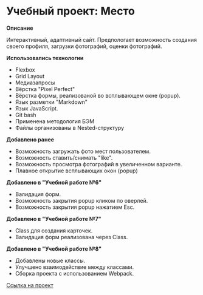 # Учебный проект: Место


**Описание**

  Интерактивный, адаптивный сайт. Предпологает возможность создания своего профиля, загрузки фотографий, оценки фотографий.

**Использовались технологии**
  * Flexbox
  * Grid Layout
  * Медиазапросы
  * Вёрстка "Pixel Perfect"
  * Вёрстка формы, реализованой во всплывающем окне (popup).
  * Язык разметки "Markdown"
  * Язык JavaScript.
  * Git bash
  * Применена методология БЭМ
  * Файлы организованы в Nested-структуру

**Добавлено ранее**
  * Возможность загружать фото мест пользователем.
  * Возможность ставить/снимать "like".
  * Возможность просмотра фотографий в увеличенном варианте.
  * Плавное открытие всплывающих окон (popup)
  
**Добавлено в "Учебной работе №6"**
  * Валидация форм.
  * Возможность закрытия popup кликом по оверлей.
  * Возможность закрытия popup нажатием Esc.
  
**Добавлено в "Учебной работе №7"**
  * Class для создания карточек.
  * Валидация форм реализована через Class.

**Добавлено в "Учебной работе №8"**
* Добавлены новые классы.
* Улучшено взаимодействие между классами.
* Сборка проекта с использованием Webpack.


[Ссылка на проект](https://alexandr-ilin.github.io/mesto/ "Учебная работа №9")
